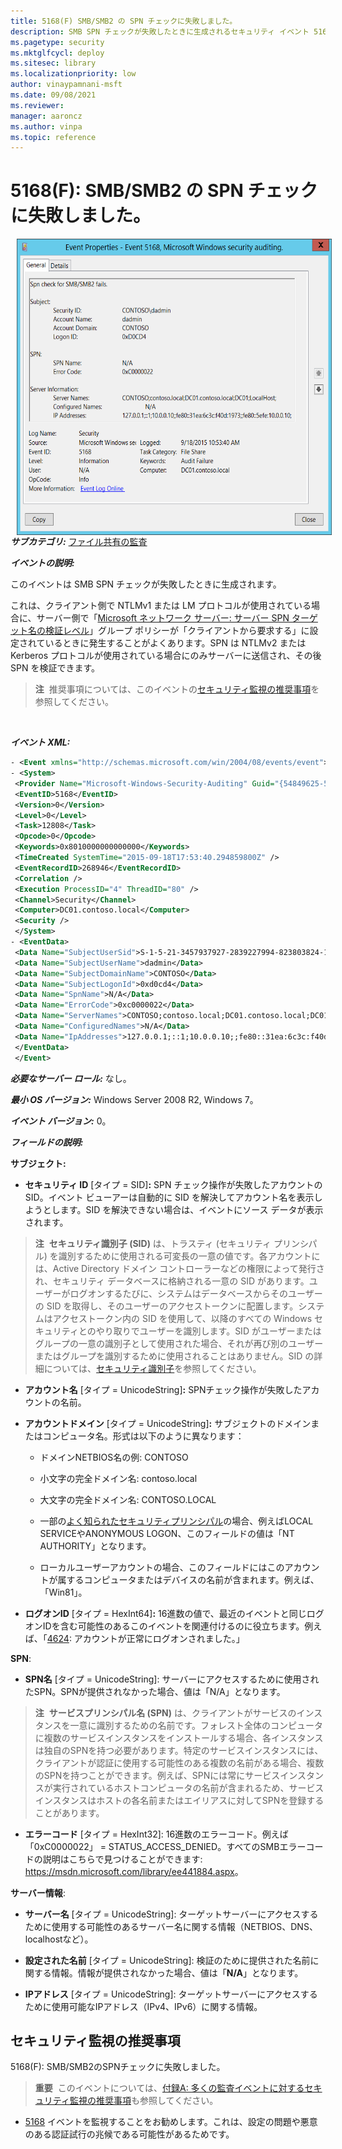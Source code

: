 ```yaml
---
title: 5168(F) SMB/SMB2 の SPN チェックに失敗しました。
description: SMB SPN チェックが失敗したときに生成されるセキュリティ イベント 5168(F) について説明します。
ms.pagetype: security
ms.mktglfcycl: deploy
ms.sitesec: library
ms.localizationpriority: low
author: vinaypamnani-msft
ms.date: 09/08/2021
ms.reviewer: 
manager: aaroncz
ms.author: vinpa
ms.topic: reference
---
```


# 5168(F): SMB/SMB2 の SPN チェックに失敗しました。

<img src="images/event-5168.png" alt="Event 5168 illustration" width="575" height="474" hspace="10" align="left" />

***サブカテゴリ:***&nbsp;[ファイル共有の監査](audit-file-share.md)

***イベントの説明:***

このイベントは SMB SPN チェックが失敗したときに生成されます。

これは、クライアント側で NTLMv1 または LM プロトコルが使用されている場合に、サーバー側で「[Microsoft ネットワーク サーバー: サーバー SPN ターゲット名の検証レベル](/previous-versions/windows/it-pro/windows-server-2012-R2-and-2012/jj852272(v=ws.11))」グループ ポリシーが「クライアントから要求する」に設定されているときに発生することがよくあります。SPN は NTLMv2 または Kerberos プロトコルが使用されている場合にのみサーバーに送信され、その後 SPN を検証できます。

> **注**&nbsp;&nbsp;推奨事項については、このイベントの[セキュリティ監視の推奨事項](#security-monitoring-recommendations)を参照してください。

<br clear="all">

***イベント XML:***
```xml
- <Event xmlns="http://schemas.microsoft.com/win/2004/08/events/event">
- <System>
 <Provider Name="Microsoft-Windows-Security-Auditing" Guid="{54849625-5478-4994-A5BA-3E3B0328C30D}" /> 
 <EventID>5168</EventID> 
 <Version>0</Version> 
 <Level>0</Level> 
 <Task>12808</Task> 
 <Opcode>0</Opcode> 
 <Keywords>0x8010000000000000</Keywords> 
 <TimeCreated SystemTime="2015-09-18T17:53:40.294859800Z" /> 
 <EventRecordID>268946</EventRecordID> 
 <Correlation /> 
 <Execution ProcessID="4" ThreadID="80" /> 
 <Channel>Security</Channel> 
 <Computer>DC01.contoso.local</Computer> 
 <Security /> 
 </System>
- <EventData>
 <Data Name="SubjectUserSid">S-1-5-21-3457937927-2839227994-823803824-1104</Data> 
 <Data Name="SubjectUserName">dadmin</Data> 
 <Data Name="SubjectDomainName">CONTOSO</Data> 
 <Data Name="SubjectLogonId">0xd0cd4</Data> 
 <Data Name="SpnName">N/A</Data> 
 <Data Name="ErrorCode">0xc0000022</Data> 
 <Data Name="ServerNames">CONTOSO;contoso.local;DC01.contoso.local;DC01;LocalHost;</Data> 
 <Data Name="ConfiguredNames">N/A</Data> 
 <Data Name="IpAddresses">127.0.0.1;::1;10.0.0.10;;fe80::31ea:6c3c:f40d:1973;;fe80::5efe:10.0.0.10;</Data> 
 </EventData>
 </Event>

```

***必要なサーバー ロール:*** なし。

***最小 OS バージョン:*** Windows Server 2008 R2, Windows 7。

***イベント バージョン:*** 0。

***フィールドの説明:***

**サブジェクト:**

-   **セキュリティ ID** \[タイプ = SID\]**:** SPN チェック操作が失敗したアカウントの SID。イベント ビューアーは自動的に SID を解決してアカウント名を表示しようとします。SID を解決できない場合は、イベントにソース データが表示されます。

> **注**&nbsp;&nbsp;**セキュリティ識別子 (SID)** は、トラスティ (セキュリティ プリンシパル) を識別するために使用される可変長の一意の値です。各アカウントには、Active Directory ドメイン コントローラーなどの権限によって発行され、セキュリティ データベースに格納される一意の SID があります。ユーザーがログオンするたびに、システムはデータベースからそのユーザーの SID を取得し、そのユーザーのアクセストークンに配置します。システムはアクセストークン内の SID を使用して、以降のすべての Windows セキュリティとのやり取りでユーザーを識別します。SID がユーザーまたはグループの一意の識別子として使用された場合、それが再び別のユーザーまたはグループを識別するために使用されることはありません。SID の詳細については、[セキュリティ識別子](/windows/access-protection/access-control/security-identifiers)を参照してください。

-   **アカウント名** \[タイプ = UnicodeString\]**:** SPNチェック操作が失敗したアカウントの名前。

-   **アカウントドメイン** \[タイプ = UnicodeString\]**:** サブジェクトのドメインまたはコンピュータ名。形式は以下のように異なります：

    -   ドメインNETBIOS名の例: CONTOSO

    -   小文字の完全ドメイン名: contoso.local

    -   大文字の完全ドメイン名: CONTOSO.LOCAL

    -   一部の[よく知られたセキュリティプリンシパル](/windows/security/identity-protection/access-control/security-identifiers)の場合、例えばLOCAL SERVICEやANONYMOUS LOGON、このフィールドの値は「NT AUTHORITY」となります。

    -   ローカルユーザーアカウントの場合、このフィールドにはこのアカウントが属するコンピュータまたはデバイスの名前が含まれます。例えば、「Win81」。

-   **ログオンID** \[タイプ = HexInt64\]**:** 16進数の値で、最近のイベントと同じログオンIDを含む可能性のあるこのイベントを関連付けるのに役立ちます。例えば、「[4624](event-4624.md): アカウントが正常にログオンされました。」

**SPN**:

-   **SPN名** \[タイプ = UnicodeString\]: サーバーにアクセスするために使用されたSPN。SPNが提供されなかった場合、値は「N/A」となります。

> **注**&nbsp;&nbsp;**サービスプリンシパル名 (SPN)** は、クライアントがサービスのインスタンスを一意に識別するための名前です。フォレスト全体のコンピュータに複数のサービスインスタンスをインストールする場合、各インスタンスは独自のSPNを持つ必要があります。特定のサービスインスタンスには、クライアントが認証に使用する可能性のある複数の名前がある場合、複数のSPNを持つことができます。例えば、SPNには常にサービスインスタンスが実行されているホストコンピュータの名前が含まれるため、サービスインスタンスはホストの各名前またはエイリアスに対してSPNを登録することがあります。

-   **エラーコード** \[タイプ = HexInt32\]: 16進数のエラーコード。例えば「0xC0000022」 = STATUS\_ACCESS\_DENIED。すべてのSMBエラーコードの説明はこちらで見つけることができます: <https://msdn.microsoft.com/library/ee441884.aspx>。

**サーバー情報**:

-   **サーバー名** \[タイプ = UnicodeString\]: ターゲットサーバーにアクセスするために使用する可能性のあるサーバー名に関する情報（NETBIOS、DNS、localhostなど）。

-   **設定された名前** \[タイプ = UnicodeString\]: 検証のために提供された名前に関する情報。情報が提供されなかった場合、値は「**N/A**」となります。

-   **IPアドレス** \[タイプ = UnicodeString\]: ターゲットサーバーにアクセスするために使用可能なIPアドレス（IPv4、IPv6）に関する情報。

## セキュリティ監視の推奨事項

5168(F): SMB/SMB2のSPNチェックに失敗しました。

> **重要**&nbsp;&nbsp;このイベントについては、[付録A: 多くの監査イベントに対するセキュリティ監視の推奨事項](appendix-a-security-monitoring-recommendations-for-many-audit-events.md)も参照してください。

-   [5168](event-5168.md) イベントを監視することをお勧めします。これは、設定の問題や悪意のある認証試行の兆候である可能性があるためです。
